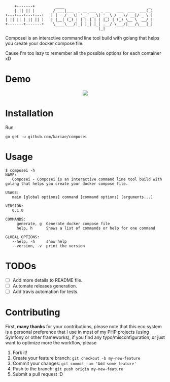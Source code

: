         +-------+         ____                                     _
        | || || |        / ___|___  _ __ ___  _ __   ___  ___  ___(_)
    +---+---+---+---+   | |   / _ \| '_ ` _ \| '_ \ / _ \/ __|/ _ \ |
    | || || | || || |   | |__| (_) | | | | | | |_) | (_) \__ \  __/ |
    +-------+-------+    \____\___/|_| |_| |_| .__/ \___/|___/\___|_|
                                             |_|



Composei is an interactive command line tool build with golang that helps you create your docker compose file.

Cause I'm too lazy to remember all the possible options for each container xD

# Demo
<p align="center">
    <img src="https://kariae.github.io/composei/demo.svg">
</p>

# Installation
Run

    go get -u github.com/kariae/composei

# Usage

    $ composei -h
    NAME:
       Composei - Composei is an interactive command line tool build with golang that helps you create your docker compose file.

    USAGE:
       main [global options] command [command options] [arguments...]

    VERSION:
       0.1.0

    COMMANDS:
         generate, g  Generate docker compose file
         help, h      Shows a list of commands or help for one command

    GLOBAL OPTIONS:
       --help, -h     show help
       --version, -v  print the version

# TODOs
- [ ] Add more details to README file.
- [ ] Automate releases generation.
- [ ] Add travis automation for tests.

# Contributing
First, **many thanks** for your contributions, please note that this eco system is a personal preference that I use in most of my PHP projects (using Symfony or other frameworks), if you find any typo/misconfiguration, or just want to optimize more the workflow, please
1. Fork it!
2. Create your feature branch: `git checkout -b my-new-feature`
3. Commit your changes: `git commit -am 'Add some feature'`
4. Push to the branch: `git push origin my-new-feature`
5. Submit a pull request :D
